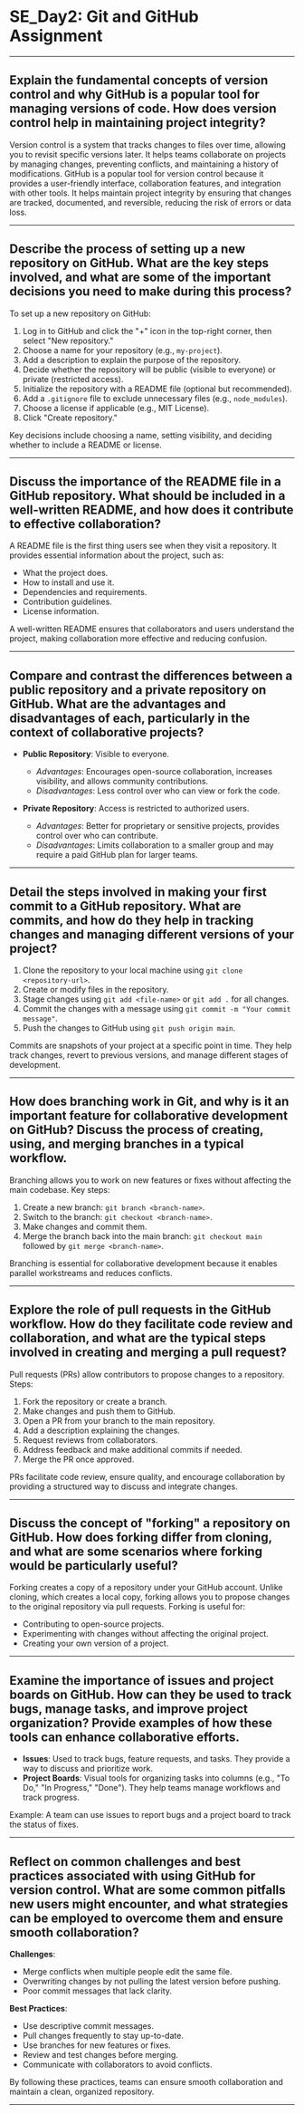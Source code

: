 # SE_Day2: Git and GitHub Assignment

---

## Explain the fundamental concepts of version control and why GitHub is a popular tool for managing versions of code. How does version control help in maintaining project integrity?

Version control is a system that tracks changes to files over time, allowing you to revisit specific versions later. It helps teams collaborate on projects by managing changes, preventing conflicts, and maintaining a history of modifications. GitHub is a popular tool for version control because it provides a user-friendly interface, collaboration features, and integration with other tools. It helps maintain project integrity by ensuring that changes are tracked, documented, and reversible, reducing the risk of errors or data loss.

---

## Describe the process of setting up a new repository on GitHub. What are the key steps involved, and what are some of the important decisions you need to make during this process?

To set up a new repository on GitHub:
1. Log in to GitHub and click the "+" icon in the top-right corner, then select "New repository."
2. Choose a name for your repository (e.g., `my-project`).
3. Add a description to explain the purpose of the repository.
4. Decide whether the repository will be public (visible to everyone) or private (restricted access).
5. Initialize the repository with a README file (optional but recommended).
6. Add a `.gitignore` file to exclude unnecessary files (e.g., `node_modules`).
7. Choose a license if applicable (e.g., MIT License).
8. Click "Create repository."

Key decisions include choosing a name, setting visibility, and deciding whether to include a README or license.

---

## Discuss the importance of the README file in a GitHub repository. What should be included in a well-written README, and how does it contribute to effective collaboration?

A README file is the first thing users see when they visit a repository. It provides essential information about the project, such as:
- What the project does.
- How to install and use it.
- Dependencies and requirements.
- Contribution guidelines.
- License information.

A well-written README ensures that collaborators and users understand the project, making collaboration more effective and reducing confusion.

---

## Compare and contrast the differences between a public repository and a private repository on GitHub. What are the advantages and disadvantages of each, particularly in the context of collaborative projects?

- **Public Repository**: Visible to everyone.  
  - *Advantages*: Encourages open-source collaboration, increases visibility, and allows community contributions.  
  - *Disadvantages*: Less control over who can view or fork the code.  

- **Private Repository**: Access is restricted to authorized users.  
  - *Advantages*: Better for proprietary or sensitive projects, provides control over who can contribute.  
  - *Disadvantages*: Limits collaboration to a smaller group and may require a paid GitHub plan for larger teams.

---

## Detail the steps involved in making your first commit to a GitHub repository. What are commits, and how do they help in tracking changes and managing different versions of your project?

1. Clone the repository to your local machine using `git clone <repository-url>`.
2. Create or modify files in the repository.
3. Stage changes using `git add <file-name>` or `git add .` for all changes.
4. Commit the changes with a message using `git commit -m "Your commit message"`.
5. Push the changes to GitHub using `git push origin main`.

Commits are snapshots of your project at a specific point in time. They help track changes, revert to previous versions, and manage different stages of development.

---

## How does branching work in Git, and why is it an important feature for collaborative development on GitHub? Discuss the process of creating, using, and merging branches in a typical workflow.

Branching allows you to work on new features or fixes without affecting the main codebase. Key steps:
1. Create a new branch: `git branch <branch-name>`.
2. Switch to the branch: `git checkout <branch-name>`.
3. Make changes and commit them.
4. Merge the branch back into the main branch: `git checkout main` followed by `git merge <branch-name>`.

Branching is essential for collaborative development because it enables parallel workstreams and reduces conflicts.

---

## Explore the role of pull requests in the GitHub workflow. How do they facilitate code review and collaboration, and what are the typical steps involved in creating and merging a pull request?

Pull requests (PRs) allow contributors to propose changes to a repository. Steps:
1. Fork the repository or create a branch.
2. Make changes and push them to GitHub.
3. Open a PR from your branch to the main repository.
4. Add a description explaining the changes.
5. Request reviews from collaborators.
6. Address feedback and make additional commits if needed.
7. Merge the PR once approved.

PRs facilitate code review, ensure quality, and encourage collaboration by providing a structured way to discuss and integrate changes.

---

## Discuss the concept of "forking" a repository on GitHub. How does forking differ from cloning, and what are some scenarios where forking would be particularly useful?

Forking creates a copy of a repository under your GitHub account. Unlike cloning, which creates a local copy, forking allows you to propose changes to the original repository via pull requests. Forking is useful for:
- Contributing to open-source projects.
- Experimenting with changes without affecting the original project.
- Creating your own version of a project.

---

## Examine the importance of issues and project boards on GitHub. How can they be used to track bugs, manage tasks, and improve project organization? Provide examples of how these tools can enhance collaborative efforts.

- **Issues**: Used to track bugs, feature requests, and tasks. They provide a way to discuss and prioritize work.
- **Project Boards**: Visual tools for organizing tasks into columns (e.g., "To Do," "In Progress," "Done"). They help teams manage workflows and track progress.

Example: A team can use issues to report bugs and a project board to track the status of fixes.

---

## Reflect on common challenges and best practices associated with using GitHub for version control. What are some common pitfalls new users might encounter, and what strategies can be employed to overcome them and ensure smooth collaboration?

**Challenges**:
- Merge conflicts when multiple people edit the same file.
- Overwriting changes by not pulling the latest version before pushing.
- Poor commit messages that lack clarity.

**Best Practices**:
- Use descriptive commit messages.
- Pull changes frequently to stay up-to-date.
- Use branches for new features or fixes.
- Review and test changes before merging.
- Communicate with collaborators to avoid conflicts.

By following these practices, teams can ensure smooth collaboration and maintain a clean, organized repository.

---
